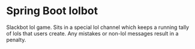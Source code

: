 # Spring Boot lolbot

Slackbot lol game. Sits in a special lol channel which keeps a running tally of lols that users create. Any mistakes or non-lol messages result in a penalty. 

